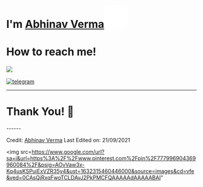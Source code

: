 <h1>I'm <a href="https://github.com/abhinavftp98">Abhinav Verma<a><img src="https://github.com/Kathryn-Jie/Kathryn-Jie/blob/main/wave.gif" width="60px"/></h1>
<h1>How to reach me!
</h1>
<p>
<a href="mailto: abhinavftp98@gmail.com" target="blank"><img align="center" src="https://img.shields.io/badge/abhinavftp98@gmail.com-D14836?style=for-the-badge&logo=gmail&logoColor=white" /></a>    &nbsp;&nbsp;&nbsp;      
</p>
<p>
    <a href="https://t.me/AbhinavVermabest" target="blank"><img align="center"
           src="https://www.drupal.org/files/project-images/telegram-logo-11.png" alt="telegram" width="100px" /></a>
</p>
<hr>
<h1>Thank You! 🤵 </h1>
------
    
Credit: [Abhinav Verma](https://github.com/abhinavftp98)
Last Edited on: 21/09/2021


<img src=https://www.google.com/url?sa=i&url=https%3A%2F%2Fwww.pinterest.com%2Fpin%2F777996904369960084%2F&psig=AOvVaw3x-Kq4usKSPuiExVZR35y4&ust=1632315460446000&source=images&cd=vfe&ved=0CAsQjRxqFwoTCLDAvJ2PkPMCFQAAAAAdAAAAABAI"
